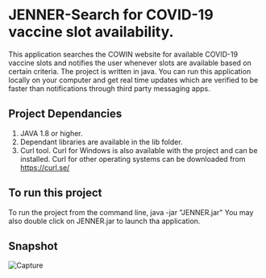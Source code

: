 
# JENNER-Search for COVID-19 vaccine slot availability.

This application searches the COWIN website for available COVID-19 vaccine slots and notifies the user whenever slots are available based on certain criteria.
The project is written in java. You can run this application locally on your computer and get real time updates which are verified to be faster than notifications through third party messaging apps.

## Project Dependancies
1) JAVA 1.8 or higher.
2) Dependant libraries are available in the lib folder.
3) Curl tool. Curl for Windows is also available with the project and can be installed. Curl for other operating systems can be downloaded from https://curl.se/

## To run this project

To run the project from the command line, 
java -jar "JENNER.jar" 
You may also double click on JENNER.jar to launch tha application.

## Snapshot

![Capture](https://user-images.githubusercontent.com/72568856/119268024-9e84cf00-bc0e-11eb-9452-45ec02ebb084.PNG)
